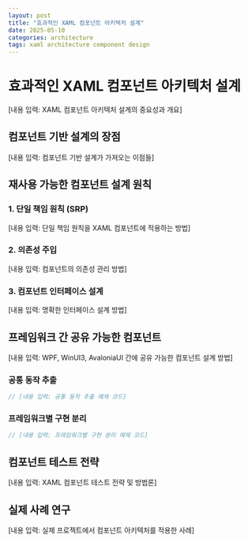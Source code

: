 ```yaml
---
layout: post
title: "효과적인 XAML 컴포넌트 아키텍처 설계"
date: 2025-05-10
categories: architecture
tags: xaml architecture component design
---
```


# 효과적인 XAML 컴포넌트 아키텍처 설계

[내용 입력: XAML 컴포넌트 아키텍처 설계의 중요성과 개요]

## 컴포넌트 기반 설계의 장점

[내용 입력: 컴포넌트 기반 설계가 가져오는 이점들]

## 재사용 가능한 컴포넌트 설계 원칙

### 1. 단일 책임 원칙 (SRP)

[내용 입력: 단일 책임 원칙을 XAML 컴포넌트에 적용하는 방법]

### 2. 의존성 주입

[내용 입력: 컴포넌트의 의존성 관리 방법]

### 3. 컴포넌트 인터페이스 설계

[내용 입력: 명확한 인터페이스 설계 방법]

## 프레임워크 간 공유 가능한 컴포넌트

[내용 입력: WPF, WinUI3, AvaloniaUI 간에 공유 가능한 컴포넌트 설계 방법]

### 공통 동작 추출

```csharp
// [내용 입력: 공통 동작 추출 예제 코드]
```

### 프레임워크별 구현 분리

```csharp
// [내용 입력: 프레임워크별 구현 분리 예제 코드]
```

## 컴포넌트 테스트 전략

[내용 입력: XAML 컴포넌트 테스트 전략 및 방법론]

## 실제 사례 연구

[내용 입력: 실제 프로젝트에서 컴포넌트 아키텍처를 적용한 사례]
